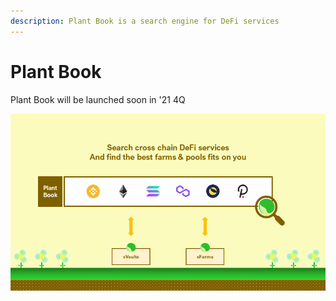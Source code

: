 ```yaml
---
description: Plant Book is a search engine for DeFi services
---
```


# Plant Book

Plant Book will be launched soon in '21 4Q

![](../.gitbook/assets/image%20%2869%29.png)


